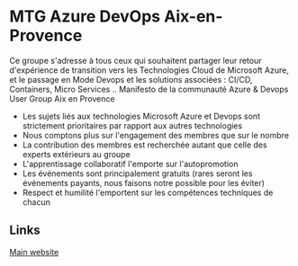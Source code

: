 # MTG Azure DevOps Aix-en-Provence

Ce groupe s'adresse à tous ceux qui souhaitent partager leur retour d'expérience de transition vers les Technologies Cloud de Microsoft Azure, et le passage en Mode Devops et les solutions associées : CI/CD, Containers, Micro Services ..
Manifesto de la communauté Azure & Devops User Group Aix en Provence
- Les sujets liés aux technologies Microsoft Azure et Devops sont strictement prioritaires par rapport aux autres technologies
- Nous comptons plus sur l'engagement des membres que sur le nombre
- La contribution des membres est recherchée autant que celle des experts extérieurs au groupe
- L'apprentissage collaboratif l'emporte sur l'autopromotion
- Les événements sont principalement gratuits (rares seront les événements payants, nous faisons notre possible pour les éviter)
- Respect et humilité l'emportent sur les compétences techniques de chacun

## Links

[Main website][0]

[0]: https://www.meetup.com/fr-FR/meetup-azure-devops-aix-en-provence/